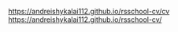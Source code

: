 https://andreishykalai112.github.io/rsschool-cv/cv <br>
https://andreishykalai112.github.io/rsschool-cv/
